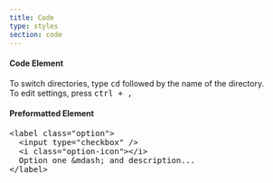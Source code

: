 ```yaml
---
title: Code
type: styles
section: code
---
```


<h4>Code Element</h4>

To switch directories, type <kbd>cd</kbd> followed by the name of the directory.<br>
To edit settings, press <kbd><kbd>ctrl</kbd> + <kbd>,</kbd></kbd>

<h4>Preformatted Element</h4>

<pre class="highlight">
<span class="nt">&lt;label</span> <span class="na">class=</span><span class="s">"option"</span><span class="nt">&gt;</span>
  <span class="nt">&lt;input</span> <span class="na">type=</span><span class="s">"checkbox"</span> <span class="nt">/&gt;</span>
  <span class="nt">&lt;i</span> <span class="na">class=</span><span class="s">"option-icon"</span><span class="nt">&gt;&lt;/i&gt;</span>
  Option one <span class="ni">&amp;mdash;</span> and description...
<span class="nt">&lt;/label&gt;</span>
</pre>